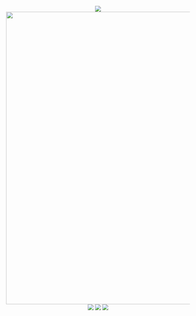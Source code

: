 <p align="center">
<img src="https://capsule-render.vercel.app/api?type=waving&color=timeGradient&height=300&&section=header&text=Hello World!&fontSize=90&fontAlign=50&fontAlignY=30&desc=I'm ComradeXY 👋&descAlign=50&descSize=30&descAlignY=60&animation=twinkling" />

<img width="800" src="https://github-readme-activity-graph.vercel.app/graph?username=comradexy&theme=github-compact&hide_border=true&area=true" alt="" />

<img src="https://github-readme-stats.vercel.app/api?username=comradexy" />

<img src="https://github-readme-stats.vercel.app/api/top-langs/?username=comradexy&theme=transparent&hide_border=true&layout=donut-vertical&langs_count=6" />

<img src="https://capsule-render.vercel.app/api?type=waving&color=timeGradient&height=300&&section=footer&text=THE END&fontSize=90&fontAlign=50&fontAlignY=70&desc=✨Hope your program is bug-free!✨&descAlign=50&descSize=30&descAlignY=40&animation=twinkling" />
</p>







<!--
**comradexy/comradexy** is a ✨ _special_ ✨ repository because its `README.md` (this file) appears on your GitHub profile.

Here are some ideas to get you started:

- 🔭 I’m currently working on ...
- 🌱 I’m currently learning ...
- 👯 I’m looking to collaborate on ...
- 🤔 I’m looking for help with ...
- 💬 Ask me about ...
- 📫 How to reach me: ...
- 😄 Pronouns: ...
- ⚡ Fun fact: ...
-->
